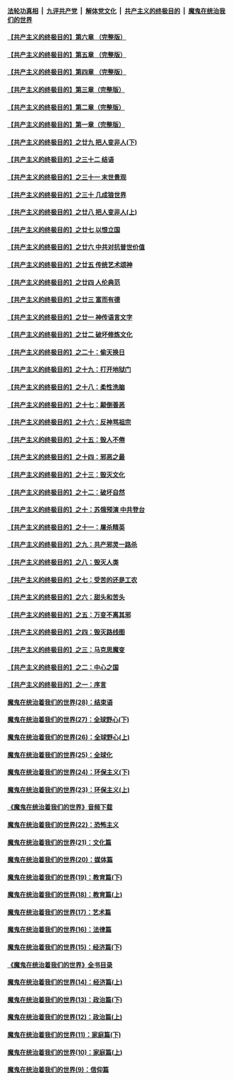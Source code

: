 ####  [法轮功真相](../../../../basic/blob/master/README.md?t=02172252) &nbsp;|&nbsp; [九评共产党](../../../../9ping.md/blob/master/README.md?t=02172252) &nbsp;|&nbsp; [解体党文化](../../../../jtdwh.md/blob/master/README.md?t=02172252)  &nbsp;|&nbsp; [共产主义的终极目的](../../../../gczydzjmd.md/blob/master/README.md?t=02172252) &nbsp;|&nbsp; [魔鬼在统治我们的世界](../../../../mgztzwmdsj.md/blob/master/README.md?t=02172252) 

#### [【共产主义的终极目的】第六章 （完整版）](../pages/nsc422/n11428913.md?t=02172252) 

#### [【共产主义的终极目的】第五章 （完整版）](../pages/nsc422/n11428912.md?t=02172252) 

#### [【共产主义的终极目的】第四章 （完整版）](../pages/nsc422/n11428907.md?t=02172252) 

#### [【共产主义的终极目的】第三章（完整版）](../pages/nsc422/n11428848.md?t=02172252) 

#### [【共产主义的终极目的】第二章（完整版）](../pages/nsc422/n11428831.md?t=02172252) 

#### [【共产主义的终极目的】第一章（完整版）](../pages/nsc422/n11417651.md?t=02172252) 

#### [【共产主义的终极目的】之廿九 把人变非人(下)](../pages/nsc422/n11344140.md?t=02172252) 

#### [【共产主义的终极目的】之三十二 结语](../pages/nsc422/n11360535.md?t=02172252) 

#### [【共产主义的终极目的】之三十一 末世景观](../pages/nsc422/n11351129.md?t=02172252) 

#### [【共产主义的终极目的】之三十 几成狼世界](../pages/nsc422/n11348280.md?t=02172252) 

#### [【共产主义的终极目的】之廿八 把人变非人(上)](../pages/nsc422/n11340492.md?t=02172252) 

#### [【共产主义的终极目的】之廿七 以恨立国](../pages/nsc422/n11336944.md?t=02172252) 

#### [【共产主义的终极目的】之廿六 中共对抗普世价值](../pages/nsc422/n11324785.md?t=02172252) 

#### [【共产主义的终极目的】之廿五 传统艺术颂神](../pages/nsc422/n11296396.md?t=02172252) 

#### [【共产主义的终极目的】之廿四 人伦典范](../pages/nsc422/n11296397.md?t=02172252) 

#### [【共产主义的终极目的】之廿三 富而有德](../pages/nsc422/n11283598.md?t=02172252) 

#### [【共产主义的终极目的】之廿一 神传语言文字](../pages/nsc422/n11263265.md?t=02172252) 

#### [【共产主义的终极目的】之廿二 破坏修炼文化](../pages/nsc422/n11245728.md?t=02172252) 

#### [【共产主义的终极目的】之二十：偷天换日](../pages/nsc422/n11238846.md?t=02172252) 

#### [【共产主义的终极目的】之十九：打开地狱门](../pages/nsc422/n11206376.md?t=02172252) 

#### [【共产主义的终极目的】之十八：柔性洗脑](../pages/nsc422/n11199994.md?t=02172252) 

#### [【共产主义的终极目的】之十七：颠倒善恶](../pages/nsc422/n11179782.md?t=02172252) 

#### [【共产主义的终极目的】之十六：反神骂祖宗](../pages/nsc422/n11166798.md?t=02172252) 

#### [【共产主义的终极目的】之十五：毁人不倦](../pages/nsc422/n11166792.md?t=02172252) 

#### [【共产主义的终极目的】之十四：邪恶之最](../pages/nsc422/n11150249.md?t=02172252) 

#### [【共产主义的终极目的】之十三：毁灭文化](../pages/nsc422/n11135227.md?t=02172252) 

#### [【共产主义的终极目的】之十二：破坏自然](../pages/nsc422/n11135214.md?t=02172252) 

#### [【共产主义的终极目的】之十：苏俄预演 中共登台](../pages/nsc422/n11118424.md?t=02172252) 

#### [【共产主义的终极目的】之十一：屠杀精英](../pages/nsc422/n11118442.md?t=02172252) 

#### [【共产主义的终极目的】之九：共产邪灵一路杀](../pages/nsc422/n11114139.md?t=02172252) 

#### [【共产主义的终极目的】之八：毁灭人类](../pages/nsc422/n11108503.md?t=02172252) 

#### [【共产主义的终极目的】之七：受苦的还是工农](../pages/nsc422/n11101809.md?t=02172252) 

#### [【共产主义的终极目的】之六：甜头和苦头](../pages/nsc422/n11096971.md?t=02172252) 

#### [【共产主义的终极目的】之五：万变不离其邪](../pages/nsc422/n11091285.md?t=02172252) 

#### [【共产主义的终极目的】之四：毁灭路线图](../pages/nsc422/n11086284.md?t=02172252) 

#### [【共产主义的终极目的】之三：马克思魔变](../pages/nsc422/n11061941.md?t=02172252) 

#### [【共产主义的终极目的】之二：中心之国](../pages/nsc422/n11047728.md?t=02172252) 

#### [【共产主义的终极目的】之一：序言](../pages/nsc422/n11086077.md?t=02172252) 

#### [魔鬼在统治着我们的世界(28)：结束语](../pages/nsc422/n10936246.md?t=02172252) 

#### [魔鬼在统治着我们的世界(27)：全球野心(下)](../pages/nsc422/n10928319.md?t=02172252) 

#### [魔鬼在统治着我们的世界(26)：全球野心(上)](../pages/nsc422/n10900318.md?t=02172252) 

#### [魔鬼在统治着我们的世界(25)：全球化](../pages/nsc422/n10788205.md?t=02172252) 

#### [魔鬼在统治着我们的世界(24)：环保主义(下)](../pages/nsc422/n10695307.md?t=02172252) 

#### [魔鬼在统治着我们的世界(23)：环保主义(上)](../pages/nsc422/n10688613.md?t=02172252) 

#### [《魔鬼在统治着我们的世界》音频下载](../pages/nsc422/n10635553.md?t=02172252) 

#### [魔鬼在统治着我们的世界(22)：恐怖主义](../pages/nsc422/n10614727.md?t=02172252) 

#### [魔鬼在统治着我们的世界(21)：文化篇](../pages/nsc422/n10597706.md?t=02172252) 

#### [魔鬼在统治着我们的世界(20)：媒体篇](../pages/nsc422/n10586579.md?t=02172252) 

#### [魔鬼在统治着我们的世界(19)：教育篇(下)](../pages/nsc422/n10564808.md?t=02172252) 

#### [魔鬼在统治着我们的世界(18)：教育篇(上)](../pages/nsc422/n10526970.md?t=02172252) 

#### [魔鬼在统治着我们的世界(17)：艺术篇](../pages/nsc422/n10499093.md?t=02172252) 

#### [魔鬼在统治着我们的世界(16)：法律篇](../pages/nsc422/n10485969.md?t=02172252) 

#### [魔鬼在统治着我们的世界(15)：经济篇(下)](../pages/nsc422/n10469975.md?t=02172252) 

#### [《魔鬼在统治着我们的世界》全书目录](../pages/nsc422/n10464261.md?t=02172252) 

#### [魔鬼在统治着我们的世界(14)：经济篇(上)](../pages/nsc422/n10457370.md?t=02172252) 

#### [魔鬼在统治着我们的世界(13)：政治篇(下)](../pages/nsc422/n10448270.md?t=02172252) 

#### [魔鬼在统治着我们的世界(12)：政治篇(上)](../pages/nsc422/n10444576.md?t=02172252) 

#### [魔鬼在统治着我们的世界(11)：家庭篇(下)](../pages/nsc422/n10440961.md?t=02172252) 

#### [魔鬼在统治着我们的世界(10)：家庭篇(上)](../pages/nsc422/n10435448.md?t=02172252) 

#### [魔鬼在统治着我们的世界(9)：信仰篇](../pages/nsc422/n10432159.md?t=02172252) 

